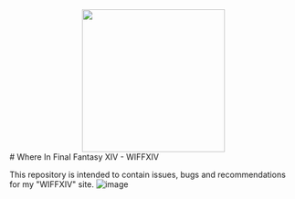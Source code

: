 <div align="center">
  <img src="https://user-images.githubusercontent.com/61802710/139016526-f60e8fcb-4785-4d9b-b07f-b4079ea400ba.png" width="250">
</div>
# Where In Final Fantasy XIV - WIFFXIV



This repository is intended to contain issues, bugs and recommendations for my "WIFFXIV" site.
![image](https://user-images.githubusercontent.com/61802710/139016455-3463057a-79d7-4fb9-80f9-1a7f0d6813ae.png)
